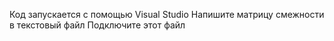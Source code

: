 Код запускается с помощью Visual Studio
Напишите матрицу смежности в текстовый файл
Подключите этот файл